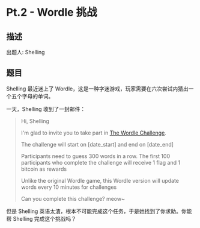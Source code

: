 # Pt.2 - Wordle 挑战

## 描述

出题人: Shelling

## 题目

Shelling 最近迷上了 Wordle，这是一种字迷游戏，玩家需要在六次尝试内猜出一个五个字母的单词。

一天，Shelling 收到了一封邮件：
> Hi, Shelling
> 
> I'm glad to invite you to take part in [The Wordle Challenge](the_url_to_server).
> 
> The challenge will start on [date_start] and end on [date_end]
> 
> Participants need to guess 300 words in a row. The first 100 participants who complete the challenge will receive 1 flag and 1 bitcoin as rewards 
> 
> Unlike the original Wordle game, this Wordle version will update words every 10 minutes for challenges
> 
> Can you complete this challenge? meow~ 

但是 Shelling 英语太渣，根本不可能完成这个任务，于是她找到了你求助。你能帮 Shelling 完成这个挑战吗？
